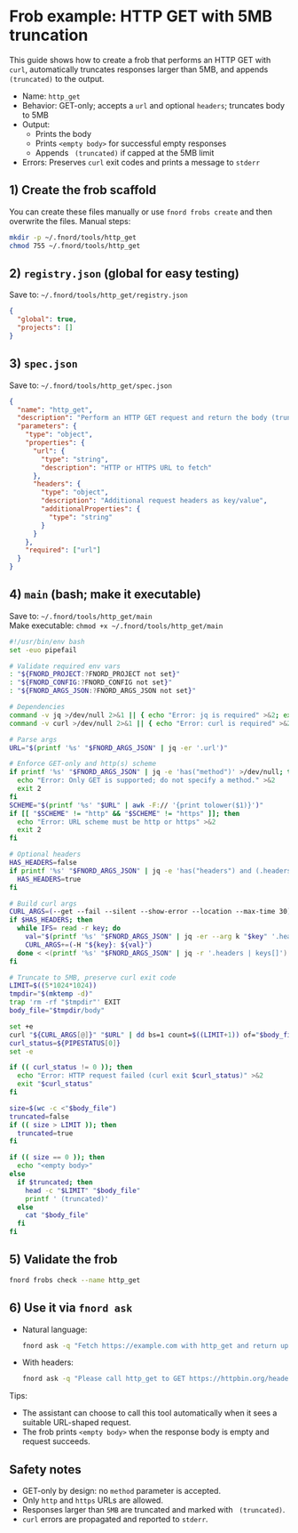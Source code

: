 # Frob example: HTTP GET with 5MB truncation

This guide shows how to create a frob that performs an HTTP GET with `curl`, automatically truncates responses larger than 5MB, and appends ` (truncated)` to the output.

- Name: `http_get`
- Behavior: GET-only; accepts a `url` and optional `headers`; truncates body to 5MB
- Output:
  - Prints the body
  - Prints `<empty body>` for successful empty responses
  - Appends ` (truncated)` if capped at the 5MB limit
- Errors: Preserves `curl` exit codes and prints a message to `stderr`

## 1) Create the frob scaffold

You can create these files manually or use `fnord frobs create` and then overwrite the files. Manual steps:

```bash
mkdir -p ~/.fnord/tools/http_get
chmod 755 ~/.fnord/tools/http_get
```

## 2) `registry.json` (global for easy testing)

Save to: `~/.fnord/tools/http_get/registry.json`

```json
{
  "global": true,
  "projects": []
}
```

## 3) `spec.json`

Save to: `~/.fnord/tools/http_get/spec.json`

```json
{
  "name": "http_get",
  "description": "Perform an HTTP GET request and return the body (truncated to 5MB).",
  "parameters": {
    "type": "object",
    "properties": {
      "url": {
        "type": "string",
        "description": "HTTP or HTTPS URL to fetch"
      },
      "headers": {
        "type": "object",
        "description": "Additional request headers as key/value",
        "additionalProperties": {
          "type": "string"
        }
      }
    },
    "required": ["url"]
  }
}
```

## 4) `main` (bash; make it executable)

Save to: `~/.fnord/tools/http_get/main`  
Make executable: `chmod +x ~/.fnord/tools/http_get/main`

```bash
#!/usr/bin/env bash
set -euo pipefail

# Validate required env vars
: "${FNORD_PROJECT:?FNORD_PROJECT not set}"
: "${FNORD_CONFIG:?FNORD_CONFIG not set}"
: "${FNORD_ARGS_JSON:?FNORD_ARGS_JSON not set}"

# Dependencies
command -v jq >/dev/null 2>&1 || { echo "Error: jq is required" >&2; exit 127; }
command -v curl >/dev/null 2>&1 || { echo "Error: curl is required" >&2; exit 127; }

# Parse args
URL="$(printf '%s' "$FNORD_ARGS_JSON" | jq -er '.url')"

# Enforce GET-only and http(s) scheme
if printf '%s' "$FNORD_ARGS_JSON" | jq -e 'has("method")' >/dev/null; then
  echo "Error: Only GET is supported; do not specify a method." >&2
  exit 2
fi
SCHEME="$(printf '%s' "$URL" | awk -F:// '{print tolower($1)}')"
if [[ "$SCHEME" != "http" && "$SCHEME" != "https" ]]; then
  echo "Error: URL scheme must be http or https" >&2
  exit 2
fi

# Optional headers
HAS_HEADERS=false
if printf '%s' "$FNORD_ARGS_JSON" | jq -e 'has("headers") and (.headers | type == "object")' >/dev/null; then
  HAS_HEADERS=true
fi

# Build curl args
CURL_ARGS=(--get --fail --silent --show-error --location --max-time 30)
if $HAS_HEADERS; then
  while IFS= read -r key; do
    val="$(printf '%s' "$FNORD_ARGS_JSON" | jq -er --arg k "$key" '.headers[$k]')"
    CURL_ARGS+=(-H "${key}: ${val}")
  done < <(printf '%s' "$FNORD_ARGS_JSON" | jq -r '.headers | keys[]')
fi

# Truncate to 5MB, preserve curl exit code
LIMIT=$((5*1024*1024))
tmpdir="$(mktemp -d)"
trap 'rm -rf "$tmpdir"' EXIT
body_file="$tmpdir/body"

set +e
curl "${CURL_ARGS[@]}" "$URL" | dd bs=1 count=$((LIMIT+1)) of="$body_file" status=none
curl_status=${PIPESTATUS[0]}
set -e

if (( curl_status != 0 )); then
  echo "Error: HTTP request failed (curl exit $curl_status)" >&2
  exit "$curl_status"
fi

size=$(wc -c <"$body_file")
truncated=false
if (( size > LIMIT )); then
  truncated=true
fi

if (( size == 0 )); then
  echo "<empty body>"
else
  if $truncated; then
    head -c "$LIMIT" "$body_file"
    printf ' (truncated)'
  else
    cat "$body_file"
  fi
fi
```

## 5) Validate the frob

```bash
fnord frobs check --name http_get
```

## 6) Use it via `fnord ask`

- Natural language:
  ```bash
  fnord ask -q "Fetch https://example.com with http_get and return up to 5MB of the body."
  ```

- With headers:
  ```bash
  fnord ask -q "Please call http_get to GET https://httpbin.org/headers with Accept=application/json and X-Test=fnord"
  ```

Tips:
- The assistant can choose to call this tool automatically when it sees a suitable URL-shaped request.
- The frob prints `<empty body>` when the response body is empty and request succeeds.

## Safety notes
- GET-only by design: no `method` parameter is accepted.
- Only `http` and `https` URLs are allowed.
- Responses larger than `5MB` are truncated and marked with ` (truncated)`.
- `curl` errors are propagated and reported to `stderr`.
